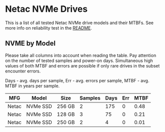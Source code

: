 Netac NVMe Drives
=================

This is a list of all tested Netac NVMe drive models and their MTBFs. See more
info on reliability test in the [README](https://github.com/bsdhw/SMART).

NVME by Model
------------

Please take all columns into account when reading the table. Pay attention on the
number of tested samples and power-on days. Simultaneous high values of both MTBF
and errors are possible if only rare drives in the subset encounter errors.

Days - avg. days per sample,
Err  - avg. errors per sample,
MTBF - avg. MTBF in years per sample.

| MFG       | Model              | Size   | Samples | Days  | Err   | MTBF |
|-----------|--------------------|--------|---------|-------|-------|------|
| Netac     | NVMe SSD           | 256 GB | 2       | 175   | 0     | 0.48   |
| Netac     | NVMe SSD           | 128 GB | 3       | 75    | 0     | 0.21   |
| Netac     | NVMe SSD           | 250 GB | 2       | 4     | 0     | 0.01   |
